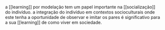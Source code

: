 a [[learning]] por modelação tem um papel importante na [[socialização]] do indivíduo. a integração do indivíduo em contextos socioculturais onde este tenha a oportunidade de observar e imitar os pares é significativo para a sua [[learning]] de como viver em sociedade.
